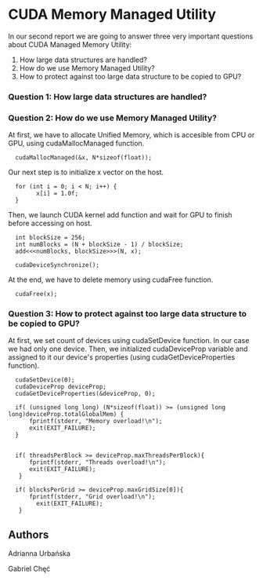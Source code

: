 # CUDA Memory Managed Utility

In our second report we are going to answer three very important questions about CUDA Managed Memory Utility:

1. How large data structures are handled?
2. How do we use Memory Managed Utility?
3. How to protect against too large data structure to be copied to GPU?

### Question 1: How large data structures are handled?

### Question 2: How do we use Memory Managed Utility?

At first, we have to allocate Unified Memory, which is accesible from CPU or GPU, using cudaMallocManaged function. 
```
  cudaMallocManaged(&x, N*sizeof(float));
```


Our next step is to initialize x vector on the host.
```
  for (int i = 0; i < N; i++) {
        x[i] = 1.0f;
  }
```


Then, we launch CUDA kernel add function and wait for GPU to finish before accessing on host.
```
  int blockSize = 256;
  int numBlocks = (N + blockSize - 1) / blockSize;
  add<<<numBlocks, blockSize>>>(N, x);
  
  cudaDeviceSynchronize();
```


At the end, we have to delete memory using cudaFree function.
```
  cudaFree(x);
```

### Question 3: How to protect against too large data structure to be copied to GPU?


At first, we set count of devices using cudaSetDevice function. In our case we had only one device.
Then, we initialized cudaDeviceProp variable and assigned to it our device's properties (using cudaGetDeviceProperties function).
```
  cudaSetDevice(0);
  cudaDeviceProp deviceProp;
  cudaGetDeviceProperties(&deviceProp, 0);
```


```
  if( (unsigned long long) (N*sizeof(float)) >= (unsigned long long)deviceProp.totalGlobalMem) {
      fprintf(stderr, "Memory overload!\n");
      exit(EXIT_FAILURE);
  }
     
     
  if( threadsPerBlock >= deviceProp.maxThreadsPerBlock){
      fprintf(stderr, "Threads overload!\n");
      exit(EXIT_FAILURE);
   }

  if( blocksPerGrid >= deviceProp.maxGridSize[0]){
      fprintf(stderr, "Grid overload!\n");
    	exit(EXIT_FAILURE);
   }
```


## Authors

Adrianna Urbańska

Gabriel Chęć
